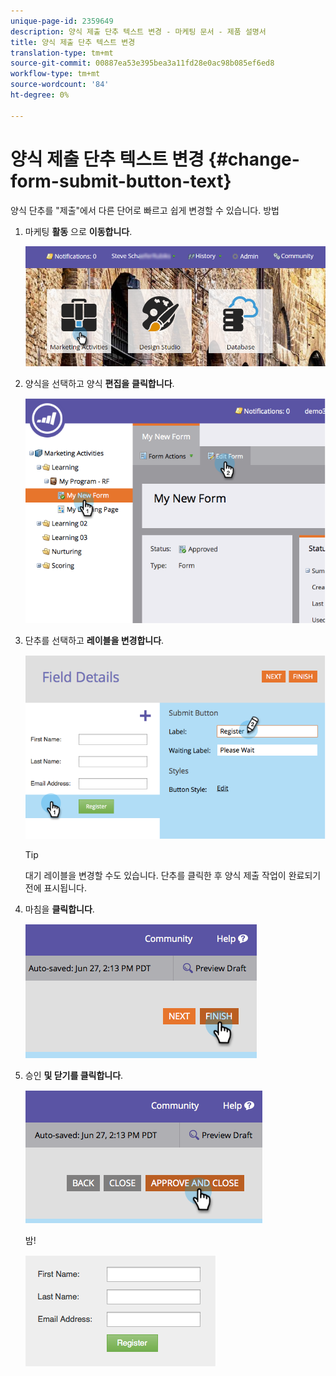 ```yaml
---
unique-page-id: 2359649
description: 양식 제출 단추 텍스트 변경 - 마케팅 문서 - 제품 설명서
title: 양식 제출 단추 텍스트 변경
translation-type: tm+mt
source-git-commit: 00887ea53e395bea3a11fd28e0ac98b085ef6ed8
workflow-type: tm+mt
source-wordcount: '84'
ht-degree: 0%

---
```



# 양식 제출 단추 텍스트 변경 {#change-form-submit-button-text}

양식 단추를 &quot;제출&quot;에서 다른 단어로 빠르고 쉽게 변경할 수 있습니다. 방법

1. 마케팅 **활동** 으로 **이동합니다**.

   ![](assets/login-marketing-activities-4.png)

1. 양식을 선택하고 양식 **편집을** **클릭합니다**.

   ![](assets/image2014-9-15-12-3a42-3a14.png)

1. 단추를 선택하고 **레이블을 변경합니다**.

   ![](assets/image2014-9-15-12-3a42-3a41.png)

   >[!TIP]
   >
   >대기 레이블을 변경할 수도 있습니다. 단추를 클릭한 후 양식 제출 작업이 완료되기 전에 표시됩니다.

1. 마침을 **클릭합니다**.

   ![](assets/image2014-9-15-12-3a43-3a26.png)

1. 승인 **및 닫기를 클릭합니다**.

   ![](assets/image2014-9-15-12-3a43-3a36.png)

   밤!

   ![](assets/image2014-9-15-12-3a44-3a7.png)

